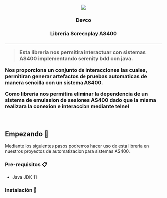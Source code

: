 <p align='center'>
<img src='https://user-images.githubusercontent.com/77740619/131050720-d5d4dcce-5f45-4616-812f-63b24bc02bfe.png'>
<h3 align='center'>Devco</h3>
<h3 align='center'>Libreria Screenplay AS400<h3>
<p>
  
  ---
  
> Esta libreria nos permitira interactuar con sistemas AS400 implementando serenity bdd con java.
  
 Nos proporciona un conjunto de interacciones las cuales, permitiran generar artefactos de pruebas automaticas de manera sencilla con un sistema AS400.
  
 Como libreria nos permitira eliminar la dependencia de un sistema de emulasion de sesiones AS400 dado que la misma realizara la conexion e interaccion mediante telnel
  
 <br> 
  
  ## Empezando 🚀

  Mediante los siguientes pasos podremos hacer uso de esta libreria en nuestros proyectos de automatizacion para sistemas AS400.
  
  ### Pre-requisitos 📋
  
   * Java JDK 11
  
  ### Instalación 🔧
